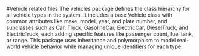 #Vehicle related files
The vehicles package defines the class hierarchy for all vehicle types in the system. It includes a base Vehicle class with common attributes like make, model, year, and plate number, and subclasses 
such as Car, Truck, GasolineCar, ElectricCar, DieselTruck, and ElectricTruck, each adding specific features like passenger count, fuel tank, or range. This package uses inheritance and polymorphism to 
model real-world vehicle behavior while managing unique identifiers for each type.
